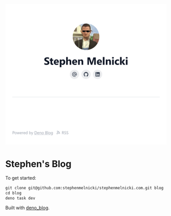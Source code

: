 <picture>
  <source media="(prefers-color-scheme: dark)" srcset="./posts/screenshot_dark.png">
  <img alt="screenshot" src="./posts/screenshot.png">
</picture>

# Stephen's Blog

To get started:

```
git clone git@github.com:stephenmelnicki/stephenmelnicki.com.git blog
cd blog
deno task dev
```

Built with [deno_blog](https://github.com/denoland/deno_blog).
